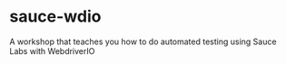 # sauce-wdio
A workshop that teaches you how to do automated testing using Sauce Labs with WebdriverIO
